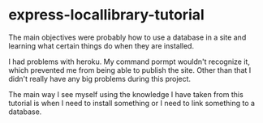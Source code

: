 # express-locallibrary-tutorial

The main objectives were probably how to use a database in a site and learning what certain things do when they are installed. 

I had problems with heroku. My command pormpt wouldn't recognize it, which prevented me from being able to publish the site. Other than that I didn't really have any big problems during this project.

The main way I see myself using the knowledge I have taken from this tutorial is when I need to install something or I need to link something to a database. 
